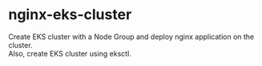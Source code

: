 # nginx-eks-cluster
Create EKS cluster with a Node Group and deploy nginx application on the cluster.  
Also, create EKS cluster using eksctl. 
